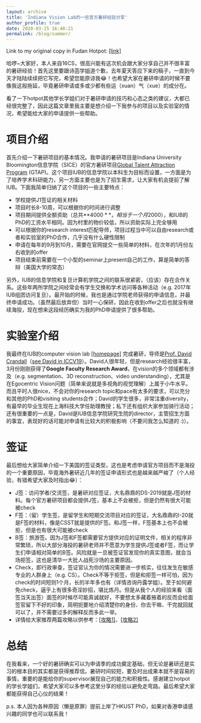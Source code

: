 ```yaml
---
layout: archive
title: 'Indiana Vision Lab的一些官方暑研经验分享'
author_profile: true
date: 2020-03-25 16:48:21
permalink: /blog/summer/
---
```


Link to my original copy in Fudan Hotpot: [[link]](<https://fdu-hotpot.top/?p=1328>) 

哈啰~大家好，本人来自16CS，很高兴能有这次机会跟大家分享自己并不很丰富的暑研经验！首先这里要跟诗菡学姐道个歉，去年夏天答应下来的稿子，一直到今天才陆陆续续把它写完，希望您能原谅我:joy:！也希望大家在暑研申请的时候不要像我这般拖延，毕竟暑研申请或多或少都有些运（xuan）气（xue）的成分在。

看了一下hotpot其他学长学姐们对于暑研申请的技巧和心态之类的建议，大都已经很完整了，因此这篇文章里我主要是想介绍一下我参与的项目以及实验室的情况，希望能给大家的申请提供一些帮助。



# 项目介绍

首先介绍一下暑研项目的基本情况。我申请的暑研项目是Indiana University Bloomington信息学院（SICE）的官方暑研项目[Global Talent Attraction Program](<https://luddy.indiana.edu/research/student-research/fellowship.html>) (GTAP)。这个项目IUB的信息学院以本科生为目标而设置，一方面是为了培养学术科研能力，另一方面主要也是为了招生需求，让大家有机会提前了解IUB。下面我简单归纳了这个项目的一些主要特点：

- 学校提供J1签证的相关材料
- 项目时长8-10周，可以根据你的时间进行调整
- 项目期间提供全额资助（总共**$4000**，相当于一个月$2000），和IUB的PhD的工资水平相同。因为村里的物价较低，所以资助实际上完全够用
- 可以根据你的research interest匹配导师，项目过程当中可以自由research或者和实验室的PhD合作，几乎没有什么硬性限制
- 申请在每年的9月到10月，需要在官网提交一些简单的材料，在次年的1月份左右收到的offer
- 项目结束前需要在一个小型的seminar上present自己的工作，算是简单的答辩（美国大学的常态）

另外，IUB的信息学院和复旦计算机学院之间的联系很紧密，（应该）存在合作关系。这些年两所学院之间经常会有学生交换和学术访问等各种活动（e.g. 2017年IUB组团访问复旦）。最开始的时候，我也是通过学院老师获得的申请信息，并最终申请成功。（虽然最后放弃但）当时一心保研，因此在收到offer之后也就没有继续海投，现在想来这段经历确实为我的PhD申请提供了很多帮助。



# 实验室介绍

我最终在IUB的computer vision lab [[homepage]](<http://vision.soic.indiana.edu/>) 完成暑研，导师是[Prof. David Crandall](<https://homes.luddy.indiana.edu/djcran/>)（[see David in ICCV19](<https://www.youtube.com/watch?v=xzygVl7ZncQ&t=4996s>)）。David人很年轻，但是research经验很丰富，3月份刚刚获得了**Google Faculty Research Award**，在vision的多个领域都有涉及（e.g. segmentation、3D reconstruction、video understanding），尤其是在Egocentric Vision问题（简单来说就是多视角的视觉理解）上属于小牛水平。而且平时人很nice，不会对你的research topic和pace有太多的要求，可以充分和其他的PhD和visiting students合作；David的学生很多，非常注重diversity，有最早的毕业生现在上海科技大学任助理教授；私下还有组织大家参加骑行活动；还有很重要的一点是，David是IUB信息学院研究生院的director，主管招生方面的事宜，表现好的话可能对申请有比较大的积极影响（不要问我怎么知道的 :)）。



# 签证

最后想给大家简单介绍一下美国的签证类型，这也是考虑申请官方项目而不是海投的一个重要原因，毕竟海外暑研近几年的签证申请形式也是越来越严峻了（个人经验，有错希望大家及时指出:joy:）：

- J签：访问学者/交流签，是暑研对应签证，大名鼎鼎的DS-2019就是J签的材料。每个官方暑研项目都会提供J签，基本上不会被拒，但是仍然有很大可能被check
- F签：（留）学生签，是留学生和短期交流项目对应的签证，大名鼎鼎的I-20就是F签的材料，像是CSST就是提供的F签。和J签一样，F签基本上也不会被拒，但是也有很大可能被check
- B签：旅游签。因为J签和F签都需要官方提供对应的证明文件，相关的程序非常繁琐，所以大部分海投的暑研老师并不愿意为学生提供J签或者F签，而让学生们申请相对简单的B签。风险就是一旦被签证官发现你的真实意图，就会当场拒签，这也是清华一大批人战死沙场的主要原因。
- Check，即行政审查，签证官认为你的情况需要进一步核实，往往发生在敏感专业的人群身上（e.g. CS）。Check不等于拒签，但是和拒签一样可怕，因为check的时间短则1个月，长的半年多也有（详情咨询丹露学姐）。至于如何避免check，逼乎上有很多奇淫妙招，堪比炼丹。但是从我个人的经验来看（面签当天出签）面签的时候尽可能真诚就好，不要想太多藏着掖着的反而会给面签官留下不好的印象，简明扼要地介绍清楚你的身份、你去干嘛、干完就回就可以了，并不需要过多的解释反而多此一举。
- 详情给大家推荐两篇攻略以供参考：[[攻略1]](<https://zhuanlan.zhihu.com/p/20801690>)、[[攻略2]](<https://kaichen1998.github.io/blog/first_us_visa/>)



# 总结

在我看来，一个好的暑研确实可以为申请季的成功奠定基础，但无论是暑研还是实习的根本目的其实都是获得推荐信。暑研时间较短，要及时出成果本就不是容易的事情，重要的是能给你的supervisor展现自己的能力和积极性。感谢建立hotpot的学长学姐们，希望大家可以多参考这里分享的经验以避免走弯路。最后希望大家都能获得自己心仪的结果！

p.s. 本人因为各种原因（懒是原罪）提前上岸了HKUST PhD，如果对香港申请感兴趣的同学也可以联系我！